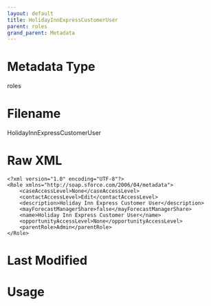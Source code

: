 ```yaml
---
layout: default
title: HolidayInnExpressCustomerUser
parent: roles
grand_parent: Metadata
---
```

# Metadata Type
roles


# Filename 
HolidayInnExpressCustomerUser


# Raw XML
```
<?xml version="1.0" encoding="UTF-8"?>
<Role xmlns="http://soap.sforce.com/2006/04/metadata">
    <caseAccessLevel>None</caseAccessLevel>
    <contactAccessLevel>Edit</contactAccessLevel>
    <description>Holiday Inn Express Customer User</description>
    <mayForecastManagerShare>false</mayForecastManagerShare>
    <name>Holiday Inn Express Customer User</name>
    <opportunityAccessLevel>None</opportunityAccessLevel>
    <parentRole>Admin</parentRole>
</Role>
```


# Last Modified


# Usage
